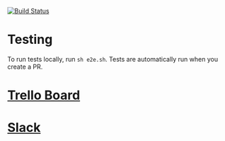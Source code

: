 [![Build Status](https://travis-ci.com/csc301-fall-2018/project-team-19.svg?token=qETbktD22yrkujYmzsdp&branch=master)](https://travis-ci.com/csc301-fall-2018/project-team-19)

# Testing 
To run tests locally, run `sh e2e.sh`. Tests are automatically run when you create a PR.

# [Trello Board](https://trello.com/b/QOjo3VHX/csc301)

# [Slack](https://csc301talk.slack.com/messages)
